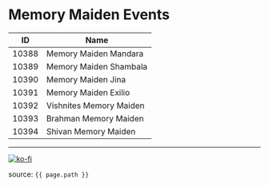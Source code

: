 # Memory Maiden Events

ID | Name
--- | ---
10388 | Memory Maiden Mandara
10389 | Memory Maiden Shambala
10390 | Memory Maiden Jina
10391 | Memory Maiden Exilio
10392 | Vishnites Memory Maiden
10393 | Brahman Memory Maiden
10394 | Shivan Memory Maiden

---

[![ko-fi](https://www.ko-fi.com/img/githubbutton_sm.svg)](https://ko-fi.com/T6T41JKMI)

source: `{{ page.path }}`
